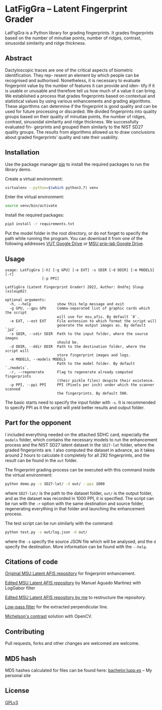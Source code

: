 # LatFigGra – Latent Fingerprint Grader

LatFigGra is a Python library for grading fingerprints. It grades fingerprints based on the number of minutiae points, number of ridges, contrast, sinusoidal similarity and ridge thickness.

## Abstract
Dactyloscopic traces are one of the critical aspects of biometric identification. They rep-
resent an element by which people can be recognised and authorised. Nonetheless, it is
necessary to evaluate fingerprint value by the number of features it can provide and iden-
tify if it is usable or unusable and therefore tell us how much of a value it can bring. We
established a process that grades fingerprints based on contextual and statistical values by
using various enhancements and grading algorithms. These algorithms can determine if the
fingerprint is good quality and can be used for future processing or discarded. We divided
fingerprints into quality groups based on their quality of minutiae points, the number of
ridges, contrast, sinusoidal similarity and ridge thickness. We successfully evaluated fin-
gerprints and grouped them similarly to the NIST SD27 quality groups. The results from
algorithms allowed us to draw conclusions about graded fingerprints’ quality and rate their
usability.  

## Installation 

Use the package manager [pip](https://pip.pypa.io/en/stable/) to install the required packages to run the library demo.

Create a virtual environment:
```bash
virtualenv --python=$(which python3.7) venv
```
Enter the virtual environment:
```bash
source venv/bin/activate
```

Install the required packages:
```bash
pip3 install -r requirements.txt
```
Put the model folder in the root directory, or do not forget to specify the path while running the program. You can download it from one of the following addresses [VUT Google Drive](https://drive.google.com/drive/folders/1QUJu4xwiIpOCbsu2zc5goLL8_UXD3ua3?usp=sharing) or [MSU prip-lab Google Drive](https://drive.google.com/drive/folders/1QUJu4xwiIpOCbsu2zc5goLL8_UXD3ua3?usp=sharing).

## Usage

```
usage: LatFigGra [-h] [-g GPU] [-e EXT] -s SDIR [-d DDIR] [-m MODELS] [-r]
                 [-p PPI]

LatFigGra (Latent Fingerprint Grader) 2022, Author: Ondřej Sloup (xsloup02)

optional arguments:
  -h, --help            show this help message and exit
  -g GPU, --gpu GPU     Comma-separated list of graphic cards which the script
                        will use for msu_afis. By default `0`.
  -e EXT, --ext EXT     File extension to which format the script will
                        generate the output images as. By default `jp2`.
  -s SDIR, --sdir SDIR  Path to the input folder, where the source images
                        should be.
  -d DDIR, --ddir DDIR  Path to the destination folder, where the script will
                        store fingerprint images and logs.
  -m MODELS, --models MODELS
                        Path to the model folder. By default `./models`.
  -r, --regenerate      Flag to regenerate already computed fingerprints
                        (their pickle files) despite their existence.
  -p PPI, --ppi PPI     PPI (Pixels per inch) under which the scanner scanned
                        the fingerprints. By default 500.
```
The basic starts need to specify the input folder with `-s`. It is recommended to specify PPI as it the script will yield better results and output folder.

## Part for the opponent
I included everything needed on the attached SDHC card, especially the `models` folder, which contains the necessary models to run the 
enhancement process and the NIST SD27 latent dataset in the `SD27-lat` folder, where the graded fingerprints are. I also computed the
dataset in advance, as it takes around 2 hours to calculate it completely for all 292 fingerprints, and the result can be found in 
the `out` folder. 

The fingerprint grading process can be executed with this command inside the virtual environment:
```bash
python demo.py -s SD27-lat/ -d out/ --ppi 1000 
```
where `SD27-lat/` is the path to the dataset folder, `out/` is the output folder, and as the dataset was recorded in 1000 PPI, it is 
specified. The script can be run with the `-r` option with the same destination and source folder, regenerating everything in that folder 
and launching the enhancement process.

The test script can be run similarly with the command:
```bash
python test.py -s out/log.json -d out/
```
where the `-s` specify the source JSON file which will be analysed, and the `d` specify the destination. More information
can be found with the `--help`.

## Citations of code

[Original MSU Latent AFIS repository](https://github.com/prip-lab/MSU-LatentAFIS) for fingerprint enhancement.

[Edited MSU Latent AFIS repository](https://github.com/manuelaguadomtz/MSU-LatentAFIS) by Manuel Aguado Martinez with LogGabor filter

[Edited MSU Latent AFIS repository by me](https://github.com/Lupphes/MSU-LatentAFIS) to restructure the repository.

[Low-pass filter](https://github.com/guillaume-chevalier/filtering-stft-and-laplace-transform) for the extracted perpendicular line.

[Michelson's contrast](https://stackoverflow.com/questions/57256159/how-extract-contrast-level-of-a-photo-opencv) solution with OpenCV.


## Contributing
Pull requests, forks and other changes are welcomed are welcome.

## MD5 hash
MD5 hashes calculated for files can be found here:
[bachelor.lupp.es](https://bachelor.lupp.es/) – My personal site


## License
[GPLv3](https://choosealicense.com/licenses/gpl-3.0/)